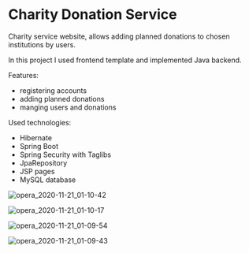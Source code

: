 # Charity Donation Service

Charity service website, allows adding planned donations to chosen institutions by users.  

In this project I used frontend template and implemented Java backend.

Features:
- registering accounts
- adding planned donations
- manging users and donations

Used technologies:
- Hibernate
- Spring Boot
- Spring Security with Taglibs
- JpaRepository
- JSP pages
- MySQL database

![opera_2020-11-21_01-10-42](https://user-images.githubusercontent.com/50807860/99861656-0cd0d200-2b97-11eb-9e85-a431038666f0.png)

![opera_2020-11-21_01-10-17](https://user-images.githubusercontent.com/50807860/99861660-10fcef80-2b97-11eb-8e2c-128416bf251a.png)

![opera_2020-11-21_01-09-54](https://user-images.githubusercontent.com/50807860/99861662-12c6b300-2b97-11eb-961e-bb94194f9ec7.png)

![opera_2020-11-21_01-09-43](https://user-images.githubusercontent.com/50807860/99861666-14907680-2b97-11eb-9c97-f2f153dfc72c.png)

